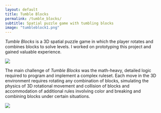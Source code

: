 ```yaml
---
layout: default
title: Tumble Blocks
permalink: /tumble_blocks/
subtitle: Spatial puzzle game with tumbling blocks
image: "tumbleblock1.png"
---
```


*Tumble Blocks* is a 3D spatial puzzle game in which the player rotates and combines blocks to solve levels. I worked on prototyping this project and gained valuable experience.

![]({{site.baseurl}}/assets/image/tumbleblock2.png)

The main challenge of *Tumble Blocks* was the math-heavy, detailed logic required to program and implement a complex ruleset.
Each move in the 3D environment requires rotating any combination of blocks, simulating the physics of 3D rotational movement and collision of blocks and accommodation of additional rules involving color and breaking and combining blocks under certain situations.

![]({{site.baseurl}}/assets/image/tumbleblock3.png)
